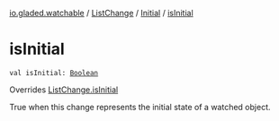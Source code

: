 [io.gladed.watchable](../../index.md) / [ListChange](../index.md) / [Initial](index.md) / [isInitial](./is-initial.md)

# isInitial

`val isInitial: `[`Boolean`](https://kotlinlang.org/api/latest/jvm/stdlib/kotlin/-boolean/index.html)

Overrides [ListChange.isInitial](../is-initial.md)

True when this change represents the initial state of a watched object.

